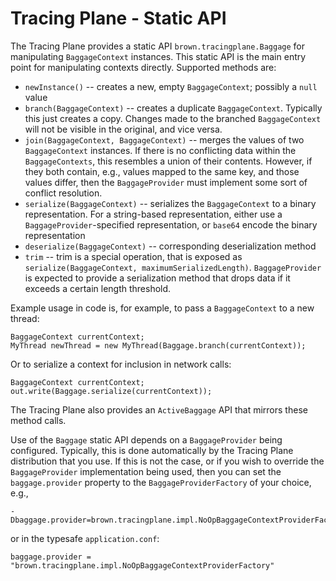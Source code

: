 # Tracing Plane - Static API

The Tracing Plane provides a static API `brown.tracingplane.Baggage` for manipulating `BaggageContext` instances.  This static API is the main entry point for manipulating contexts directly.  Supported methods are:

* `newInstance()` -- creates a new, empty `BaggageContext`; possibly a `null` value
* `branch(BaggageContext)` -- creates a duplicate `BaggageContext`.  Typically this just creates a copy.  Changes made to the branched `BaggageContext` will not be visible in the original, and vice versa.
* `join(BaggageContext, BaggageContext)` -- merges the values of two `BaggageContext` instances.  If there is no conflicting data within the `BaggageContexts`, this resembles a union of their contents.  However, if they both contain, e.g., values mapped to the same key, and those values differ, then the `BaggageProvider` must implement some sort of conflict resolution.
* `serialize(BaggageContext)` -- serializes the `BaggageContext` to a binary representation.  For a string-based representation, either use a `BaggageProvider`-specified representation, or `base64` encode the binary representation
* `deserialize(BaggageContext)` -- corresponding deserialization method
* `trim` -- trim is a special operation, that is exposed as `serialize(BaggageContext, maximumSerializedLength)`.  `BaggageProvider` is expected to provide a serialization method that drops data if it exceeds a certain length threshold.

Example usage in code is, for example, to pass a `BaggageContext` to a new thread:

    BaggageContext currentContext;
    MyThread newThread = new MyThread(Baggage.branch(currentContext));
   
Or to serialize a context for inclusion in network calls:

	BaggageContext currentContext;
	out.write(Baggage.serialize(currentContext));

The Tracing Plane also provides an `ActiveBaggage` API that mirrors these method calls.

Use of the `Baggage` static API depends on a `BaggageProvider` being configured.  Typically, this is done automatically by the Tracing Plane distribution that you use.  If this is not the case, or if you wish to override the `BaggageProvider` implementation being used, then you can set the `baggage.provider` property to the `BaggageProviderFactory` of your choice, e.g.,

	-Dbaggage.provider=brown.tracingplane.impl.NoOpBaggageContextProviderFactory

or in the typesafe `application.conf`:

	baggage.provider = "brown.tracingplane.impl.NoOpBaggageContextProviderFactory"